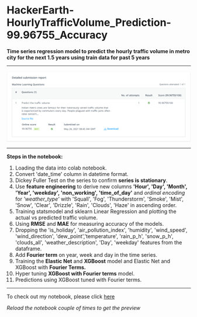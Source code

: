 # HackerEarth-HourlyTrafficVolume_Prediction-99.96755_Accuracy
**Time series regression model to predict the hourly traffic volume in metro city for the next 1.5 years using train data for past 5 years**
***
![Prediction score using XGBoost with FT](https://github.com/Qadir92/HackerEarth-HourlyTrafficVolume_Prediction-99.96755_Accuracy/blob/main/Traffic%20score.PNG?raw=true)
***
**Steps in the notebook:**
 1. Loading the data into colab notebook.
 2. Convert 'date_time' column in datetime format.
 3. Dickey Fuller Test on the series to confirm **series is stationary**.
 4. Use **feature engineering** to derive new columns **'Hour', 'Day', 'Month', 'Year', 'weekday', 'non_working', 'time_of_day'** and *ordinal encoding* for *'weather_type'* with 'Squall', 'Fog', 'Thunderstorm', 'Smoke', 'Mist', 'Snow', 'Clear', 'Drizzle', 'Rain', 'Clouds', 'Haze' in ascending order.
 5. Training statsmodel and sklearn Linear Regression and plotting the actual vs predicted traffic volume.
 6. Using **RMSE** and **MAE** for measuring accuracy of the models.
 7. Dropping the 'is_holiday', 'air_pollution_index', 'humidity', 'wind_speed', 'wind_direction', 'dew_point','temperature', 'rain_p_h', 'snow_p_h', 'clouds_all', 'weather_description', 'Day', 'weekday' features from the dataframe.
 8. Add **Fourier term** on year, week and day in the time series.
 9. Training the **Elastic Net** and **XGBoost** model and Elastic Net and XGBoost with **Fourier Terms.**
 10. Hyper tuning **XGBoost with Fourier terms** model.
 11. Predictions using XGBoost tuned with Fourier terms.
***
To check out my notebook, please click [here](https://github.com/Qadir92/HackerEarth-HourlyTrafficVolume_Prediction-99.96755_Accuracy/blob/main/Traffic_Volume_Forecasting.ipynb)

*Reload the notebook couple of times to get the preview*
